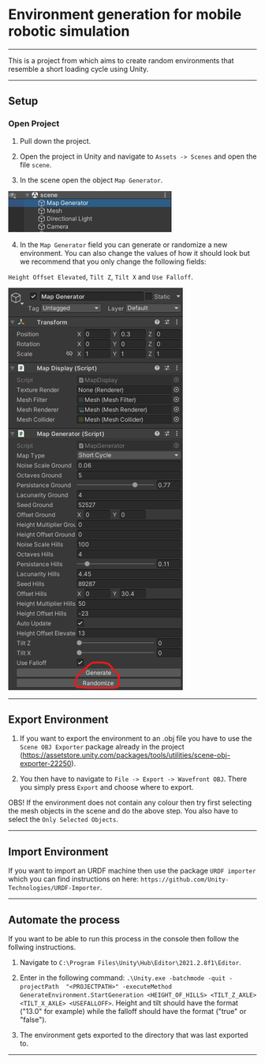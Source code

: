 # Environment generation for mobile robotic simulation

---

This is a project from which aims to create random environments that resemble a short loading cycle using Unity.

---

## Setup

### Open Project

1. Pull down the project.

2. Open the project in Unity and navigate to `Assets -> Scenes` and open the file `scene`.

3. In the scene open the object `Map Generator`.

<img src = "images/scene.png">

4. In the `Map Generator` field you can generate or randomize a new environment. 
You can also change the values of how it should look but we recommend that you only change the following fields:

`Height Offset Elevated`, `Tilt Z`, `Tilt X` and `Use Falloff`.

<img src = "images/map_generator.png">

---

## Export Environment

1. If you want to export the environment to an .obj file you have to use the `Scene OBJ Exporter` 
package already in the project (https://assetstore.unity.com/packages/tools/utilities/scene-obj-exporter-22250).

2. You then have to navigate to `File -> Export -> Wavefront OBJ`. There you simply press `Export`
and choose where to export. 

OBS! If the environment does not contain any colour then try first selecting the mesh objects in
the scene and do the above step. You also have to select the `Only Selected Objects`.

---

## Import Environment

If you want to import an URDF machine then use the package `URDF importer` which you can find
instructions on here: `https://github.com/Unity-Technologies/URDF-Importer`.

---

## Automate the process

If you want to be able to run this process in the console then follow the follwing instructions.

1. Navigate to `C:\Program Files\Unity\Hub\Editor\2021.2.8f1\Editor`.

2. Enter in the following command: `.\Unity.exe -batchmode -quit -projectPath 
"<PROJECTPATH>" -executeMethod GenerateEnvironment.StartGeneration <HEIGHT_OF_HILLS> <TILT_Z_AXLE> <TILT_X_AXLE> <USEFALLOFF>`.
Height and tilt should have the format ("13.0" for example) while the falloff should have the format ("true" or "false").

3. The environment gets exported to the directory that was last exported to.

---